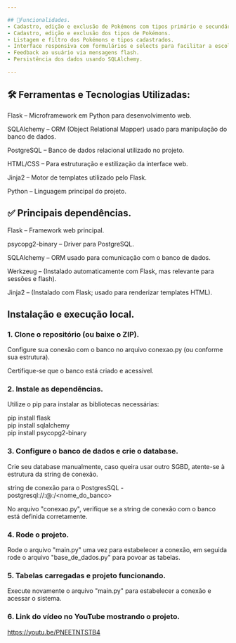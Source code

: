 ```yaml
---

## 🧠Funcionalidades.
- Cadastro, edição e exclusão de Pokémons com tipos primário e secundário (opcional).
- Cadastro, edição e exclusão dos tipos de Pokémons.
- Listagem e filtro dos Pokémons e tipos cadastrados.
- Interface responsiva com formulários e selects para facilitar a escolha dos tipos.
- Feedback ao usuário via mensagens flash.
- Persistência dos dados usando SQLAlchemy.

---
```


## 🛠️ Ferramentas e Tecnologias Utilizadas:
Flask – Microframework em Python para desenvolvimento web.

SQLAlchemy – ORM (Object Relational Mapper) usado para manipulação do banco de dados.

PostgreSQL – Banco de dados relacional utilizado no projeto.

HTML/CSS – Para estruturação e estilização da interface web.

Jinja2 – Motor de templates utilizado pelo Flask.

Python – Linguagem principal do projeto.


## ✅ Principais dependências.
Flask – Framework web principal.

psycopg2-binary – Driver para PostgreSQL.

SQLAlchemy – ORM usado para comunicação com o banco de dados.

Werkzeug – (Instalado automaticamente com Flask, mas relevante para sessões e flash).

Jinja2 – (Instalado com Flask; usado para renderizar templates HTML).


## Instalação e execução local.

### 1. Clone o repositório (ou baixe o ZIP).
Configure sua conexão com o banco no arquivo conexao.py (ou conforme sua estrutura).

Certifique-se que o banco está criado e acessível.

### 2. Instale as dependências.
Utilize o pip para instalar as bibliotecas necessárias:

pip install flask <br>
pip install sqlalchemy <br>
pip install psycopg2-binary

### 3. Configure o banco de dados e crie o database.
Crie seu database manualmente, caso queira usar outro SGBD, atente-se à estrutura da string de conexão.

string de conexão para o PostgresSQL - postgresql://<usuario>:<senha>@<host>:<porta>/<nome_do_banco>

No arquivo "conexao.py", verifique se a string de conexão com o banco está definida corretamente.


### 4. Rode o projeto.
Rode o arquivo "main.py" uma vez para estabelecer a conexão, em seguida rode o arquivo "base_de_dados.py" para povoar as tabelas.

### 5. Tabelas carregadas e projeto funcionando.
Execute novamente o arquivo "main.py" para estabelecer a conexão e acessar o sistema.

### 6. 	Link do vídeo no YouTube mostrando o projeto.
https://youtu.be/PNEETNTSTB4
